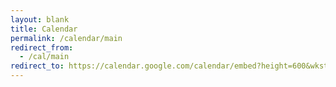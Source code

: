 ```yaml
---
layout: blank
title: Calendar
permalink: /calendar/main
redirect_from:
  - /cal/main
redirect_to: https://calendar.google.com/calendar/embed?height=600&wkst=7&bgcolor=%23ffffff&ctz=UTC&showTitle=0&showPrint=0&hl=en_GB&src=cm90YXJhY3RiZXlvbmRmcm9udGllcnNAZ21haWwuY29t&color=%23D81B60
---
```

